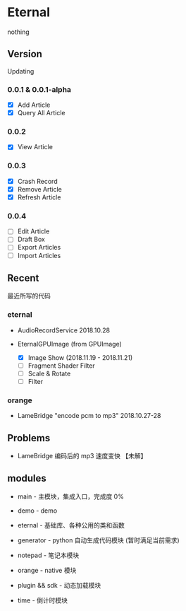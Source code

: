 # Eternal

nothing

## Version

Updating

### 0.0.1 & 0.0.1-alpha

- [x] Add Article
- [x] Query All Article

### 0.0.2

- [x] View Article

### 0.0.3

- [x] Crash Record
- [x] Remove Article
- [x] Refresh Article

### 0.0.4

- [ ] Edit Article
- [ ] Draft Box
- [ ] Export Articles
- [ ] Import Articles

## Recent

最近所写的代码

### eternal

* AudioRecordService 2018.10.28

* EternalGPUImage (from GPUImage)
  
  - [x] Image Show (2018.11.19 - 2018.11.21)
  - [ ] Fragment Shader Filter
  - [ ] Scale & Rotate
  - [ ] Filter

### orange

* LameBridge "encode pcm to mp3" 2018.10.27-28

## Problems

* LameBridge 编码后的 mp3 速度变快 【未解】

## modules

* main - 主模块，集成入口，完成度 0%

* demo - demo

* eternal - 基础库、各种公用的类和函数

* generator - python 自动生成代码模块 (暂时满足当前需求)

* notepad - 笔记本模块

* orange - native 模块

* plugin && sdk - 动态加载模块

* time - 倒计时模块
